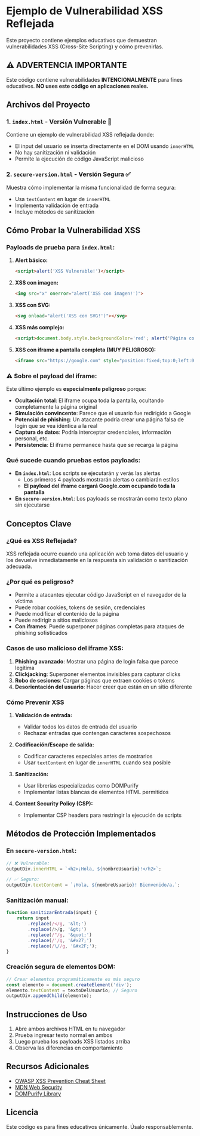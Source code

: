 # Ejemplo de Vulnerabilidad XSS Reflejada

Este proyecto contiene ejemplos educativos que demuestran vulnerabilidades XSS (Cross-Site Scripting) y cómo prevenirlas.

## ⚠️ ADVERTENCIA IMPORTANTE

Este código contiene vulnerabilidades **INTENCIONALMENTE** para fines educativos. **NO uses este código en aplicaciones reales.**

## Archivos del Proyecto

### 1. `index.html` - Versión Vulnerable 🚨
Contiene un ejemplo de vulnerabilidad XSS reflejada donde:
- El input del usuario se inserta directamente en el DOM usando `innerHTML`
- No hay sanitización ni validación
- Permite la ejecución de código JavaScript malicioso

### 2. `secure-version.html` - Versión Segura ✅
Muestra cómo implementar la misma funcionalidad de forma segura:
- Usa `textContent` en lugar de `innerHTML`
- Implementa validación de entrada
- Incluye métodos de sanitización

## Cómo Probar la Vulnerabilidad XSS

### Payloads de prueba para `index.html`:

1. **Alert básico:**
   ```html
   <script>alert('XSS Vulnerable!')</script>
   ```

2. **XSS con imagen:**
   ```html
   <img src="x" onerror="alert('XSS con imagen!')">
   ```

3. **XSS con SVG:**
   ```html
   <svg onload="alert('XSS con SVG!')"></svg>
   ```

4. **XSS más complejo:**
   ```html
   <script>document.body.style.backgroundColor='red'; alert('Página comprometida!');</script>
   ```

5. **XSS con iframe a pantalla completa (MUY PELIGROSO):**
   ```html
   <iframe src="https://google.com" style="position:fixed;top:0;left:0;width:100%;height:100%;z-index:9999;border:none;"></iframe>
   ```

### ⚠️ Sobre el payload del iframe:

Este último ejemplo es **especialmente peligroso** porque:
- **Ocultación total**: El iframe ocupa toda la pantalla, ocultando completamente la página original
- **Simulación convincente**: Parece que el usuario fue redirigido a Google
- **Potencial de phishing**: Un atacante podría crear una página falsa de login que se vea idéntica a la real
- **Captura de datos**: Podría interceptar credenciales, información personal, etc.
- **Persistencia**: El iframe permanece hasta que se recarga la página

### Qué sucede cuando pruebas estos payloads:

- **En `index.html`**: Los scripts se ejecutarán y verás las alertas
  - Los primeros 4 payloads mostrarán alertas o cambiarán estilos
  - **El payload del iframe cargará Google.com ocupando toda la pantalla**
- **En `secure-version.html`**: Los payloads se mostrarán como texto plano sin ejecutarse

## Conceptos Clave

### ¿Qué es XSS Reflejada?
XSS reflejada ocurre cuando una aplicación web toma datos del usuario y los devuelve inmediatamente en la respuesta sin validación o sanitización adecuada.

### ¿Por qué es peligroso?
- Permite a atacantes ejecutar código JavaScript en el navegador de la víctima
- Puede robar cookies, tokens de sesión, credenciales
- Puede modificar el contenido de la página
- Puede redirigir a sitios maliciosos
- **Con iframes**: Puede superponer páginas completas para ataques de phishing sofisticados

### Casos de uso malicioso del iframe XSS:
1. **Phishing avanzado**: Mostrar una página de login falsa que parece legítima
2. **Clickjacking**: Superponer elementos invisibles para capturar clicks
3. **Robo de sesiones**: Cargar páginas que extraen cookies o tokens
4. **Desorientación del usuario**: Hacer creer que están en un sitio diferente

### Cómo Prevenir XSS

1. **Validación de entrada:**
   - Validar todos los datos de entrada del usuario
   - Rechazar entradas que contengan caracteres sospechosos

2. **Codificación/Escape de salida:**
   - Codificar caracteres especiales antes de mostrarlos
   - Usar `textContent` en lugar de `innerHTML` cuando sea posible

3. **Sanitización:**
   - Usar librerías especializadas como DOMPurify
   - Implementar listas blancas de elementos HTML permitidos

4. **Content Security Policy (CSP):**
   - Implementar CSP headers para restringir la ejecución de scripts

## Métodos de Protección Implementados

### En `secure-version.html`:

```javascript
// ❌ Vulnerable:
outputDiv.innerHTML = `<h2>¡Hola, ${nombreUsuario}!</h2>`;

// ✅ Seguro:
outputDiv.textContent = `¡Hola, ${nombreUsuario}! Bienvenido/a.`;
```

### Sanitización manual:
```javascript
function sanitizarEntrada(input) {
    return input
        .replace(/</g, '&lt;')
        .replace(/>/g, '&gt;')
        .replace(/"/g, '&quot;')
        .replace(/'/g, '&#x27;')
        .replace(/\//g, '&#x2F;');
}
```

### Creación segura de elementos DOM:
```javascript
// Crear elementos programáticamente es más seguro
const elemento = document.createElement('div');
elemento.textContent = textoDelUsuario; // Seguro
outputDiv.appendChild(elemento);
```

## Instrucciones de Uso

1. Abre ambos archivos HTML en tu navegador
2. Prueba ingresar texto normal en ambos
3. Luego prueba los payloads XSS listados arriba
4. Observa las diferencias en comportamiento

## Recursos Adicionales

- [OWASP XSS Prevention Cheat Sheet](https://cheatsheetseries.owasp.org/cheatsheets/Cross_Site_Scripting_Prevention_Cheat_Sheet.html)
- [MDN Web Security](https://developer.mozilla.org/en-US/docs/Web/Security)
- [DOMPurify Library](https://github.com/cure53/DOMPurify)

## Licencia

Este código es para fines educativos únicamente. Úsalo responsablemente.
